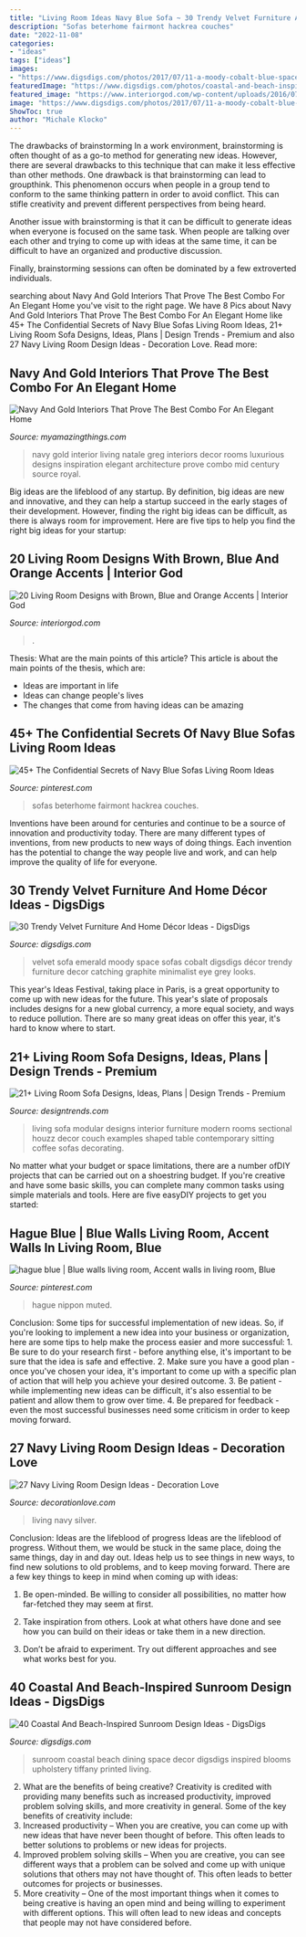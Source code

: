 ```yaml
---
title: "Living Room Ideas Navy Blue Sofa ~ 30 Trendy Velvet Furniture And Home Décor Ideas"
description: "Sofas beterhome fairmont hackrea couches"
date: "2022-11-08"
categories:
- "ideas"
tags: ["ideas"]
images:
- "https://www.digsdigs.com/photos/2017/07/11-a-moody-cobalt-blue-space-is-made-outstanding-with-a-plum-colored-velvet-sofa.jpg"
featuredImage: "https://www.digsdigs.com/photos/coastal-and-beach-inspired-sunroom-design-ideas-2.jpg"
featured_image: "https://www.interiorgod.com/wp-content/uploads/2016/07/Contemporary-Brown-Leather-Sofa-With-Orange-Throw-Pillows.jpg"
image: "https://www.digsdigs.com/photos/2017/07/11-a-moody-cobalt-blue-space-is-made-outstanding-with-a-plum-colored-velvet-sofa.jpg"
ShowToc: true
author: "Michale Klocko"
---
```



The drawbacks of brainstorming
In a work environment, brainstorming is often thought of as a go-to method for generating new ideas. However, there are several drawbacks to this technique that can make it less effective than other methods.
One drawback is that brainstorming can lead to groupthink. This phenomenon occurs when people in a group tend to conform to the same thinking pattern in order to avoid conflict. This can stifle creativity and prevent different perspectives from being heard.

Another issue with brainstorming is that it can be difficult to generate ideas when everyone is focused on the same task. When people are talking over each other and trying to come up with ideas at the same time, it can be difficult to have an organized and productive discussion.

Finally, brainstorming sessions can often be dominated by a few extroverted individuals.

	

		
searching about Navy And Gold Interiors That Prove The Best Combo For An Elegant Home you've visit to the right page. We have 8 Pics about Navy And Gold Interiors That Prove The Best Combo For An Elegant Home like 45+ The Confidential Secrets of Navy Blue Sofas Living Room Ideas, 21+ Living Room Sofa Designs, Ideas, Plans | Design Trends - Premium and also 27 Navy Living Room Design Ideas - Decoration Love. Read more:
		
    
## Navy And Gold Interiors That Prove The Best Combo For An Elegant Home

<img loading=lazy src="http://myamazingthings.com/wp-content/uploads/2017/10/navy-gold-interior-12-.jpg" onerror="this.onerror=null;this.src='https://tse4.mm.bing.net/th?id=OIP.00QOHlg7Vb_FuM_HIr57eQHaJ3&amp;pid=15.1';" alt="Navy And Gold Interiors That Prove The Best Combo For An Elegant Home">

_Source: myamazingthings.com_

>navy gold interior living natale greg interiors decor rooms luxurious designs inspiration elegant architecture prove combo mid century source royal. 

	

Big ideas are the lifeblood of any startup. By definition, big ideas are new and innovative, and they can help a startup succeed in the early stages of their development. However, finding the right big ideas can be difficult, as there is always room for improvement. Here are five tips to help you find the right big ideas for your startup: 

    
## 20 Living Room Designs With Brown, Blue And Orange Accents | Interior God

<img loading=lazy src="https://www.interiorgod.com/wp-content/uploads/2016/07/Contemporary-Brown-Leather-Sofa-With-Orange-Throw-Pillows.jpg" onerror="this.onerror=null;this.src='https://tse2.mm.bing.net/th?id=OIP.4TCiIx9d1RkVutFUkRhfqgHaJ4&amp;pid=15.1';" alt="20 Living Room Designs with Brown, Blue and Orange Accents | Interior God">

_Source: interiorgod.com_

>. 

	

Thesis: What are the main points of this article?
This article is about the main points of the thesis, which are: 
- Ideas are important in life
- Ideas can change people's lives
- The changes that come from having ideas can be amazing

    
## 45+ The Confidential Secrets Of Navy Blue Sofas Living Room Ideas

<img loading=lazy src="https://i.pinimg.com/736x/2f/d4/db/2fd4db6b3f5f894b358b2447b6b34c54.jpg" onerror="this.onerror=null;this.src='https://tse3.mm.bing.net/th?id=OIP.JZzfZI5sLcgFYomEiVJY4QHaHa&amp;pid=15.1';" alt="45+ The Confidential Secrets of Navy Blue Sofas Living Room Ideas">

_Source: pinterest.com_

>sofas beterhome fairmont hackrea couches. 

	

Inventions have been around for centuries and continue to be a source of innovation and productivity today. There are many different types of inventions, from new products to new ways of doing things. Each invention has the potential to change the way people live and work, and can help improve the quality of life for everyone.

    
## 30 Trendy Velvet Furniture And Home Décor Ideas - DigsDigs

<img loading=lazy src="https://www.digsdigs.com/photos/2017/07/11-a-moody-cobalt-blue-space-is-made-outstanding-with-a-plum-colored-velvet-sofa.jpg" onerror="this.onerror=null;this.src='https://tse4.mm.bing.net/th?id=OIP.OITWfpsDNIuz_xWw6AyPsQHaKL&amp;pid=15.1';" alt="30 Trendy Velvet Furniture And Home Décor Ideas - DigsDigs">

_Source: digsdigs.com_

>velvet sofa emerald moody space sofas cobalt digsdigs décor trendy furniture decor catching graphite minimalist eye grey looks. 

	

This year's Ideas Festival, taking place in Paris, is a great opportunity to come up with new ideas for the future. This year's slate of proposals includes designs for a new global currency, a more equal society, and ways to reduce pollution. There are so many great ideas on offer this year, it's hard to know where to start.

    
## 21+ Living Room Sofa Designs, Ideas, Plans | Design Trends - Premium

<img loading=lazy src="https://images.designtrends.com/wp-content/uploads/2016/06/13095235/Modular-Sofa-Design-for-Living-Room.jpg" onerror="this.onerror=null;this.src='https://tse3.mm.bing.net/th?id=OIP.TVcRfCh64Q5cv3upbyJvBAHaEk&amp;pid=15.1';" alt="21+ Living Room Sofa Designs, Ideas, Plans | Design Trends - Premium">

_Source: designtrends.com_

>living sofa modular designs interior furniture modern rooms sectional houzz decor couch examples shaped table contemporary sitting coffee sofas decorating. 

	

No matter what your budget or space limitations, there are a number ofDIY projects that can be carried out on a shoestring budget. If you're creative and have some basic skills, you can complete many common tasks using simple materials and tools. Here are five easyDIY projects to get you started: 

    
## Hague Blue | Blue Walls Living Room, Accent Walls In Living Room, Blue

<img loading=lazy src="https://i.pinimg.com/736x/f2/77/90/f277904b4fe83dfd1a693fead7adc447.jpg" onerror="this.onerror=null;this.src='https://tse3.mm.bing.net/th?id=OIP.ubBXzC4CjwRL7C2Uej24PgHaKN&amp;pid=15.1';" alt="hague blue | Blue walls living room, Accent walls in living room, Blue">

_Source: pinterest.com_

>hague nippon muted. 

	

Conclusion: Some tips for successful implementation of new ideas.
So, if you're looking to implement a new idea into your business or organization, here are some tips to help make the process easier and more successful: 1. Be sure to do your research first - before anything else, it's important to be sure that the idea is safe and effective. 2. Make sure you have a good plan - once you've chosen your idea, it's important to come up with a specific plan of action that will help you achieve your desired outcome. 3. Be patient - while implementing new ideas can be difficult, it's also essential to be patient and allow them to grow over time. 4. Be prepared for feedback - even the most successful businesses need some criticism in order to keep moving forward. 
    
## 27 Navy Living Room Design Ideas - Decoration Love

<img loading=lazy src="http://www.decorationlove.com/wp-content/uploads/2016/09/Navy-Blue-and-Silver-Living-Room.jpg" onerror="this.onerror=null;this.src='https://tse1.mm.bing.net/th?id=OIP.QJE_7JLGRIHV-C3b2BGUCwHaKy&amp;pid=15.1';" alt="27 Navy Living Room Design Ideas - Decoration Love">

_Source: decorationlove.com_

>living navy silver. 

	

Conclusion: Ideas are the lifeblood of progress
Ideas are the lifeblood of progress. Without them, we would be stuck in the same place, doing the same things, day in and day out. Ideas help us to see things in new ways, to find new solutions to old problems, and to keep moving forward.
There are a few key things to keep in mind when coming up with ideas:

1. Be open-minded. Be willing to consider all possibilities, no matter how far-fetched they may seem at first.

2. Take inspiration from others. Look at what others have done and see how you can build on their ideas or take them in a new direction.

3. Don’t be afraid to experiment. Try out different approaches and see what works best for you.

    
## 40 Coastal And Beach-Inspired Sunroom Design Ideas - DigsDigs

<img loading=lazy src="https://www.digsdigs.com/photos/coastal-and-beach-inspired-sunroom-design-ideas-2.jpg" onerror="this.onerror=null;this.src='https://tse2.mm.bing.net/th?id=OIP.TWs972JqWqVOL5VgGZKRNwHaJ3&amp;pid=15.1';" alt="40 Coastal And Beach-Inspired Sunroom Design Ideas - DigsDigs">

_Source: digsdigs.com_

>sunroom coastal beach dining space decor digsdigs inspired blooms upholstery tiffany printed living. 

	

2. What are the benefits of being creative?
Creativity is credited with providing many benefits such as increased productivity, improved problem solving skills, and more creativity in general. Some of the key benefits of creativity include: 
1. Increased productivity – When you are creative, you can come up with new ideas that have never been thought of before. This often leads to better solutions to problems or new ideas for projects. 
2. Improved problem solving skills – When you are creative, you can see different ways that a problem can be solved and come up with unique solutions that others may not have thought of. This often leads to better outcomes for projects or businesses. 
3. More creativity – One of the most important things when it comes to being creative is having an open mind and being willing to experiment with different options. This will often lead to new ideas and concepts that people may not have considered before.

